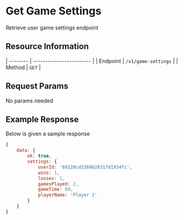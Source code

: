 # Get Game Settings

Retrieve user game settings endpoint

## Resource Information

| -------- | ------------------------ |
| Endpoint | `/v1/game-settings` |
| Method | `GET` |

## Request Params

No params needed

## Example Response

Below is given a sample response

```javascript
{
    data: {
        ok: true,
        settings: {
            userId: '60120cd2368628317d1934fc',
			wins: 1,
			losses: 1,
			gamesPlayed: 2,
			gameTime: 60,
			playerName: 'Player 1'
        }
	}
}
```
